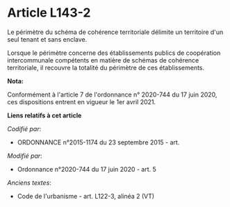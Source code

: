 # Article L143-2

Le périmètre du schéma de cohérence territoriale délimite un territoire d'un seul tenant et sans enclave.

Lorsque le périmètre concerne des établissements publics de coopération intercommunale compétents en matière de schémas de
cohérence territoriale, il recouvre la totalité du périmètre de ces établissements.

**Nota:**

Conformément à l'article 7 de l'ordonnance n° 2020-744 du 17 juin 2020, ces dispositions entrent en vigueur le 1er avril
2021.

**Liens relatifs à cet article**

_Codifié par_:

  - ORDONNANCE n°2015-1174 du 23 septembre 2015 - art.

_Modifié par_:

  - Ordonnance n°2020-744 du 17 juin 2020 - art. 5

_Anciens textes_:

  - Code de l'urbanisme - art. L122-3, alinéa 2 (VT)
